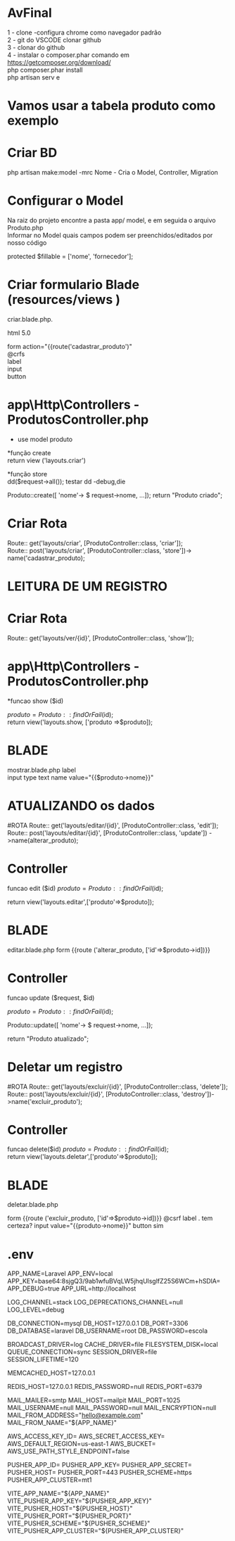 # AvFinal

1 - clone  -configura chrome como navegador padrão <br>
2 - git do VSCODE  clonar github <br>
3 - clonar do github<br>
4 - instalar o composer.phar comando em https://getcomposer.org/download/ <br>
php composer.phar install <br>
php artisan serv e<br>

# Vamos usar a tabela produto como exemplo

# Criar BD 

php artisan make:model -mrc Nome              - Cria o Model, Controller, Migration      <br>

# Configurar o Model

Na raiz do projeto encontre a pasta app/ model, e em seguida o arquivo Produto.php <br>
Informar no Model quais campos podem ser preenchidos/editados por nosso código <br>

protected $fillable = ['nome', 'fornecedor']; <br>
# Criar formulario Blade (resources/views ) <br>

 criar.blade.php.<br>

html 5.0

form action="{{route('cadastrar_produto')"<br>
@crfs	<br>
label	<br>
input	<br>
button	<br>

#  app\Http\Controllers - ProdutosController.php

* use model produto
  
*função create<br>
return view ('layouts.criar')

*função store<br>
dd($request->all());   	         testar dd  -debug,die

Produto::create([
'nome'-> $ request->nome,
...]);
return "Produto criado";


# Criar Rota
 Route:: get('layouts/criar', [ProdutoController::class, 'criar']);  <br>
Route:: post('layouts/criar', [ProdutoController::class, 'store'])-> name('cadastrar_produto); <br>




# LEITURA DE UM REGISTRO

# Criar Rota
 Route:: get('layouts/ver/{id}', [ProdutoController::class, 'show']);  <br>


 #  app\Http\Controllers - ProdutosController.php

 *funcao show ($id)

$produto= Produto::findOrFail($id); <br>
return view('layouts.show, ['produto =>$produto]);<br>


# BLADE

mostrar.blade.php
label <br>
input type text name value="{{$produto->nome}}"



# ATUALIZANDO os dados

#ROTA
Route:: get('layouts/editar/{id}', [ProdutoController::class, 'edit']);  <br>
Route:: post('layouts/editar/{id}', [ProdutoController::class, 'update']) ->name(alterar_produto);  <br>

# Controller
funcao edit ($id)
$produto= Produto::findOrFail($id); <br>

return view('layouts.editar',['produto'=>$produto]);


# BLADE
 editar.blade.php
 form  {{route ('alterar_produto, ['id'=>$produto->id])}}


# Controller
funcao update ($request, $id)

$produto= Produto::findOrFail($id); <br>

Produto::update([
'nome'-> $ request->nome,
...]);

return "Produto atualizado";<br>



# Deletar um registro
#ROTA
Route:: get('layouts/excluir/{id}', [ProdutoController::class, 'delete']);  <br>
Route:: post('layouts/excluir/{id}', [ProdutoController::class, 'destroy'])->name('excluir_produto');  <br>


# Controller

funcao delete($id)
$produto= Produto::findOrFail($id); <br>
return view('layouts.deletar',['produto'=>$produto]);


# BLADE
 deletar.blade.php
 
 form  {{route ('excluir_produto, ['id'=>$produto->id])}}
 @csrf
 label . tem certeza?
 input value="{{produto->nome}}"
 button  sim

 # .env

 APP_NAME=Laravel
APP_ENV=local
APP_KEY=base64:8sjgQ3/9ab1wfuBVqLW5jhqUlsglfZ25S6WCm+hSDlA=
APP_DEBUG=true
APP_URL=http://localhost

LOG_CHANNEL=stack
LOG_DEPRECATIONS_CHANNEL=null
LOG_LEVEL=debug

DB_CONNECTION=mysql
DB_HOST=127.0.0.1
DB_PORT=3306
DB_DATABASE=laravel
DB_USERNAME=root
DB_PASSWORD=escola

BROADCAST_DRIVER=log
CACHE_DRIVER=file
FILESYSTEM_DISK=local
QUEUE_CONNECTION=sync
SESSION_DRIVER=file
SESSION_LIFETIME=120

MEMCACHED_HOST=127.0.0.1

REDIS_HOST=127.0.0.1
REDIS_PASSWORD=null
REDIS_PORT=6379

MAIL_MAILER=smtp
MAIL_HOST=mailpit
MAIL_PORT=1025
MAIL_USERNAME=null
MAIL_PASSWORD=null
MAIL_ENCRYPTION=null
MAIL_FROM_ADDRESS="hello@example.com"
MAIL_FROM_NAME="${APP_NAME}"

AWS_ACCESS_KEY_ID=
AWS_SECRET_ACCESS_KEY=
AWS_DEFAULT_REGION=us-east-1
AWS_BUCKET=
AWS_USE_PATH_STYLE_ENDPOINT=false

PUSHER_APP_ID=
PUSHER_APP_KEY=
PUSHER_APP_SECRET=
PUSHER_HOST=
PUSHER_PORT=443
PUSHER_SCHEME=https
PUSHER_APP_CLUSTER=mt1

VITE_APP_NAME="${APP_NAME}"
VITE_PUSHER_APP_KEY="${PUSHER_APP_KEY}"
VITE_PUSHER_HOST="${PUSHER_HOST}"
VITE_PUSHER_PORT="${PUSHER_PORT}"
VITE_PUSHER_SCHEME="${PUSHER_SCHEME}"
VITE_PUSHER_APP_CLUSTER="${PUSHER_APP_CLUSTER}"